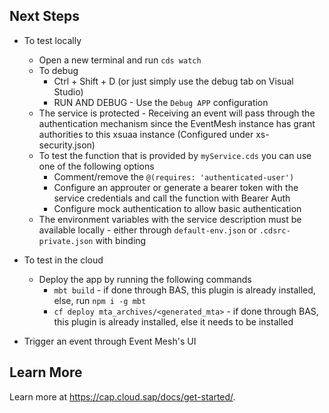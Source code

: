## Next Steps

- To test locally
    - Open a new terminal and run `cds watch`
    - To debug
        - Ctrl + Shift + D (or just simply use the debug tab on Visual Studio)
        - RUN AND DEBUG - Use the `Debug APP` configuration
    - The service is protected - Receiving an event will pass through the authentication mechanism since the EventMesh instance has grant authorities to this xsuaa instance (Configured under xs-security.json)
    - To test the function that is provided by `myService.cds` you can use one of the following options
        - Comment/remove the `@(requires: 'authenticated-user')`
        - Configure an approuter or generate a bearer token with the service credentials and call the function with Bearer Auth
        - Configure mock authentication to allow basic authentication
    - The environment variables with the service description must be available locally - either through `default-env.json` or `.cdsrc-private.json` with binding
- To test in the cloud
    - Deploy the app by running the following commands
        - `mbt build` - if done through BAS, this plugin is already installed, else, run `npm i -g mbt`
        - `cf deploy mta_archives/<generated_mta>` - if done through BAS, this plugin is already installed, else it needs to be installed

- Trigger an event through Event Mesh's UI

## Learn More
Learn more at https://cap.cloud.sap/docs/get-started/.
